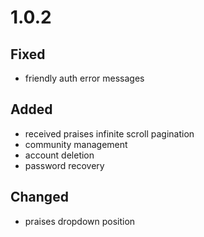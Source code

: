 # 1.0.2
## Fixed
- friendly auth error messages
## Added
- received praises infinite scroll pagination
- community management
- account deletion
- password recovery
## Changed
- praises dropdown position